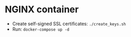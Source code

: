 # NGINX container

* Create self-signed SSL certificates: `./create_keys.sh`
* Run: `docker-compose up -d`
